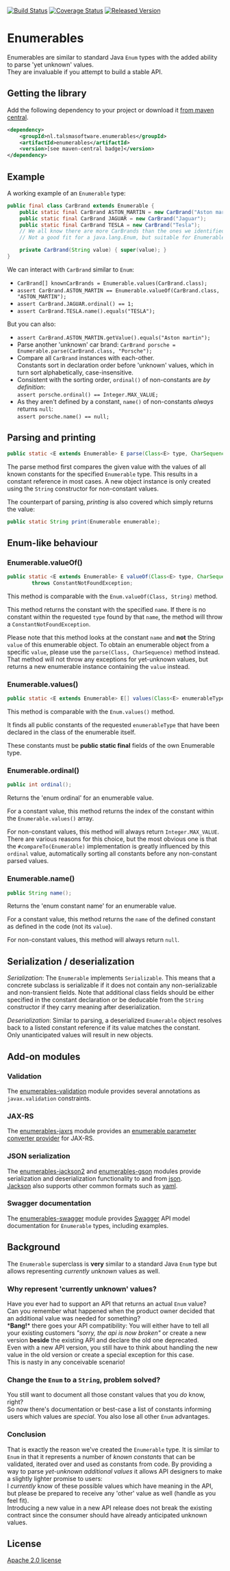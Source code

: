 [![Build Status][ci-img]][ci]
[![Coverage Status][coveralls-img]][coveralls]
[![Released Version][maven-img]][maven]

# Enumerables

Enumerables are similar to standard Java `Enum` types with the added ability 
to parse 'yet unknown' values.  
They are invaluable if you attempt to build a stable API.

## Getting the library

Add the following dependency to your project or download it 
[from maven central](http://repo1.maven.org/maven2/nl/talsmasoftware/enumerables/enumerables/).
```xml
<dependency>
    <groupId>nl.talsmasoftware.enumerables</groupId>
    <artifactId>enumerables</artifactId>
    <version>[see maven-central badge]</version>
</dependency>
```

## Example

A working example of an `Enumerable` type:

```java
public final class CarBrand extends Enumerable {
    public static final CarBrand ASTON_MARTIN = new CarBrand("Aston martin");
    public static final CarBrand JAGUAR = new CarBrand("Jaguar");
    public static final CarBrand TESLA = new CarBrand("Tesla");
    // We all know there are more CarBrands than the ones we identified here... 
    // Not a good fit for a java.lang.Enum, but suitable for Enumerable.

    private CarBrand(String value) { super(value); }
}
```

We can interact with `CarBrand` similar to `Enum`: 
 - `CarBrand[] knownCarBrands = Enumerable.values(CarBrand.class);`
 - `assert CarBrand.ASTON_MARTIN == Enumerable.valueOf(CarBrand.class, "ASTON_MARTIN");`
 - `assert CarBrand.JAGUAR.ordinal() == 1;`
 - `assert CarBrand.TESLA.name().equals("TESLA");`
 
But you can also:
 - `assert CarBrand.ASTON_MARTIN.getValue().equals("Aston martin");`
 - Parse another 'unknown' car brand: `CarBrand porsche = Enumerable.parse(CarBrand.class, "Porsche");`
 - Compare all `CarBrand` instances with each-other.  
   Constants sort in declaration order before 'unknown' values,
   which in turn sort alphabetically, case-insensitive.
 - Consistent with the sorting order, `ordinal()` of non-constants are _by definition_:  
   `assert porsche.ordinal() == Integer.MAX_VALUE;`
 - As they aren't defined by a constant, `name()` of non-constants _always_ returns `null`:  
   `assert porsche.name() == null;`

## Parsing and printing

```java
public static <E extends Enumerable> E parse(Class<E> type, CharSequence value);
```

The parse method first compares the given value with the values of all known constants 
for the specified `Enumerable` type. This results in a constant reference in most cases.
A new object instance is only created using the `String` constructor for non-constant values.

The counterpart of parsing, _printing_ is also covered which simply returns the value:

```java
public static String print(Enumerable enumerable);
```

## Enum-like behaviour

### Enumerable.valueOf()

```java
public static <E extends Enumerable> E valueOf(Class<E> type, CharSequence name)
        throws ConstantNotFoundException;
```

This method is comparable with the `Enum.valueOf(Class, String)` method.

This method returns the constant with the specified `name`.
If there is no constant within the requested `type` found by that `name`,
the method will throw a `ConstantNotFoundException`.

Please note that this method looks at the constant `name` and **not** the String `value` 
of this enumerable object. To obtain an enumerable object from a specific `value`, 
please use the `parse(Class, CharSequence)` method instead.
That method will not throw any exceptions for yet-unknown values, but returns a
new enumerable instance containing the `value` instead.

### Enumerable.values()

```java
public static <E extends Enumerable> E[] values(Class<E> enumerableType);
```

This method is comparable with the `Enum.values()` method.

It finds all public constants of the requested `enumerableType`
that have been declared in the class of the enumerable itself.

These constants must be **public static final** fields of the own Enumerable type.

### Enumerable.ordinal()

```java
public int ordinal();
```

Returns the 'enum ordinal' for an enumerable value.

For a constant value, this method returns the index of the constant within the `Enumerable.values()` array.

For non-constant values, this method will always return `Integer.MAX_VALUE`.
There are various reasons for this choice, but the most obvious one is that the `#compareTo(Enumerable)`
implementation is greatly influenced by this `ordinal` value, 
automatically sorting all constants before any non-constant parsed values.

### Enumerable.name()

```java
public String name();
```

Returns the 'enum constant name' for an enumerable value.

For a constant value, this method returns the `name` of the defined constant as defined in the code (not its `value`).

For non-constant values, this method will always return `null`.

## Serialization / deserialization

_Serialization_: The `Enumerable` implements `Serializable`. 
This means that a concrete subclass is serializable if it does not contain 
any non-serializable and non-transient fields. 
Note that additional class fields should be either specified in the 
constant declaration or be deducable from the `String` constructor 
if they carry meaning after deserialization.

_Deserialization_: Similar to parsing, a deserialized `Enumerable` object 
resolves back to a listed constant reference if its value matches the constant.  
Only unanticipated values will result in new objects.

## Add-on modules

### Validation

The [enumerables-validation](enumerables-validation) module provides several annotations as
`javax.validation` constraints.

### JAX-RS

The [enumerables-jaxrs](enumerables-jaxrs) module provides an 
[enumerable parameter converter provider](enumerables-jaxrs/src/main/java/nl/talsmasoftware/enumerables/jaxrs/EnumerableParamConverterProvider.java)
for JAX-RS.

### JSON serialization

The [enumerables-jackson2](enumerables-jackson2) and [enumerables-gson](enumerables-gson)
modules provide serialization and deserialization functionality to and from [json].  
[Jackson] also supports other common formats such as [yaml].

### Swagger documentation

The [enumerables-swagger](enumerables-swagger) module provides [Swagger] API model documentation
for `Enumerable` types, including examples.

## Background

The `Enumerable` superclass is **very** similar to a standard Java `Enum` type
but allows representing _currently unknown_ values as well.

### Why represent 'currently unknown' values?

Have you ever had to support an API that returns an actual `Enum` value?  
Can you remember what happened when the product owner decided that
an additional value was needed for something?  
\***Bang!**\* there goes your API compatibility: 
You will either have to tell all your existing customers _"sorry, the api is now broken"_ 
or create a new version **beside** the existing API and declare the old one deprecated.  
Even with a new API version, you still have to think about handling the new value in the old version
or create a special exception for this case.  
This is nasty in any conceivable scenario!  

### Change the `Enum` to a `String`, problem solved?  

You still want to document all those constant values that you _do_ know, right?  
So now there's documentation or best-case a list of constants informing users which values are _special_.
You also lose all other `Enum` advantages.

### Conclusion 

That is exactly the reason we've created the `Enumerable` type.
It is similar to `Enum` in that it represents a number of _known constants_ 
that can be validated, iterated over and used as constants from code.
By providing a way to parse  _yet-unknown additional values_ it allows API
designers to make a slightly lighter promise to users:  
I _currently_ know of these possible values which have meaning in the API,
but please be prepared to receive any 'other' value as well (handle as you feel fit).  
Introducing a new value in a new API release does not break the
existing contract since the consumer should have already anticipated unknown values.

## License

[Apache 2.0 license](LICENSE)

[//]: # (This is a markdown comment.)

  [ci-img]: https://img.shields.io/travis/talsma-ict/enumerables/develop.svg
  [ci]: https://travis-ci.org/talsma-ict/enumerables
  [maven-img]: https://img.shields.io/maven-central/v/nl.talsmasoftware.enumerables/enumerables.svg
  [maven]: http://search.maven.org/#search%7Cga%7C1%7Cg%3A%22nl.talsmasoftware.enumerables%22
  [coveralls-img]: https://coveralls.io/repos/github/talsma-ict/enumerables/badge.svg
  [coveralls]: https://coveralls.io/github/talsma-ict/enumerables

  [json]: https://www.w3schools.com/js/js_json_intro.asp
  [yaml]: http://yaml.org/
  [jackson]: https://github.com/FasterXML/jackson
  [swagger]: https://swagger.io/
